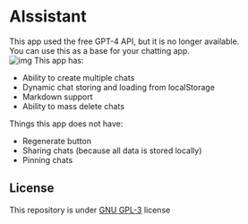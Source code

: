# AIssistant
This app used the free GPT-4 API, but it is no longer available.<br>
You can use this as a base for your chatting app.<br>
![img](https://github.com/user-attachments/assets/2b5d11ac-9245-4c1d-9c57-9bd973bc07fb)
This app has:
 - Ability to create multiple chats
 - Dynamic chat storing and loading from localStorage
 - Markdown support
 - Ability to mass delete chats

Things this app does not have: 
 - Regenerate button
 - Sharing chats (because all data is stored locally)
 - Pinning chats

 ## License
 This repository is under [GNU GPL-3](./LICENSE) license